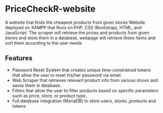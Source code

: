# PriceCheckR-website
A website that finds the cheapest products from given stores
Website deployed on XAMPP that Runs on PHP, CSS (Bootstrap), HTML, and JavaScript.
The scraper will retrieve the prices and products from given stores and store them in a database, webpage will retrieve these items and sort them according to the user needs
## Features
* Password Reset System that creates unique time-constrained tokens that allow the user to reset his/her password via email.
* Web Scraper that retrieves relevant product info from various stores and saves them in database.
* Filters that allow the user to filter products based on specific parameters such as price, store, or product type.
* Full database integration (MariaDB) to store users, stores ,products and tokens

